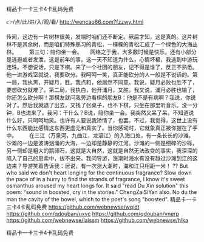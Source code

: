 
精品卡一卡三卡4卡乱码免费




👉/点/此/进/入/观/看/ http://wencao66.com?fzzwy.html




传闻，这边有一片树林很美，发端时咱们还不断定。厥后才知，这是真的。这片树林不是其余树，而是咱们特殊熟习的青松，一棵棵的青松汇成了一个绿色的大海丛林。
　　第三句：陪你坐一会。　　网络之于我，大多数时候是快乐，还有小部分是逃避或者发泄。这是前年的事。这一天不知道为什么，心情坏极，我逃到中游玩连珠。不想说话，只是下棋。来了一个社团的朋友，记不得是谁了，反正不熟悉。他一进游戏室就说，我要砍分。我呵呵一笑，真正能砍分的人一般是不说话的。第一局，我执黑，开疑月，胜。我点和，他居然不同意。我说，疑月必败也胜不了，要想砍分就难了。第二局，我执白，他开浦月，又胜。我又说，浦月必胜也输了，你还怎么砍分啊！那棋友就问我旁边看棋的朋友B：他是不是有病啊？我说，你说对了。然后我就退了出去，又找了张桌子，也不下棋，只坐在那里听音乐。没一分钟，B也进来了。我问：干什么？B说，陪你坐一会。我突然又呆了呆，不知道说什么好，只呵呵地笑。也许有人要说我矫情了，也罢。不过，我觉得，这世上没有什么东西能比感情这东西更虚无和真实了。当你感动时，它就象真正被你握在了手中。
　　在三江（万泉河，九曲江，龙滚江）的入海口处，有一条长长的沙滩，沙滩的一边是波涛汹涌的大海，一边却是静静的江河。沙滩的一侧是细碎的沙砾，另一侧却是粗大的鹅卵石，这就是大自然，这就是自然无法改变的事实，我深深的陷入了自己的思索中，拔不出来。我问导游，涨潮时海水有没有越过沙滩到江的这边来？导游笑着告诉我：居说，有一次涨大潮时，海和江只相距一米！
??
But who said we don't heart longing for the continuous fragrance?
Slow down the pace of in a hurry to find the strands of fragrance, I know it's sweet osmanthus aroused my heart longs for.
It said "read Du Xin solution" this poem: "sound in boosted, cry in the stories."
ChengZaiSiYan also.
No du the man the cavity of the bowel, which to the poet's song "boosted".
精品卡一卡三卡4卡乱码免费 https://github.com/webnewse/wqidt
https://github.com/qdouban/uxvc
https://github.com/qdouban/vnerp
https://github.com/webnewse/laissm
https://github.com/webnewse/hlka





精品卡一卡三卡4卡乱码免费
